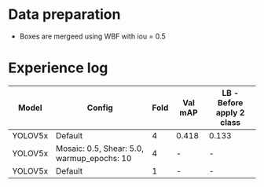 # Data preparation
- Boxes are mergeed using WBF with iou = 0.5

# Experience log

| Model | Config | Fold | Val mAP | LB - Before apply 2 class |
|--|--|--|--|--|
|YOLOV5x | Default | 4 | 0.418 | 0.133 |
|YOLOV5x | Mosaic: 0.5, Shear: 5.0, warmup_epochs: 10 | 4 | - | - |
|YOLOV5x | Default | 1 | - | - |
